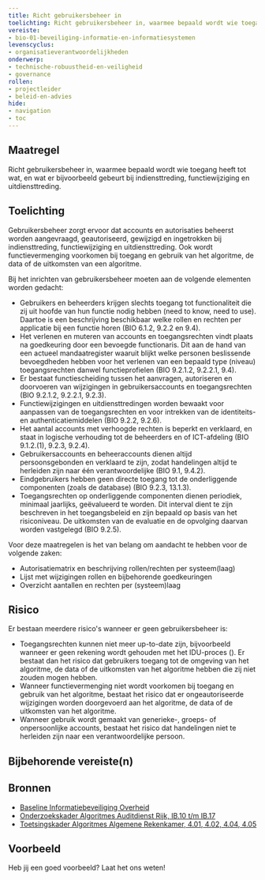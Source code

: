 ```yaml
---
title: Richt gebruikersbeheer in
toelichting: Richt gebruikersbeheer in, waarmee bepaald wordt wie toegang heeft tot wat.
vereiste:
- bio-01-beveiliging-informatie-en-informatiesystemen
levenscyclus:
- organisatieverantwoordelijkheden
onderwerp:
- technische-robuustheid-en-veiligheid
- governance
rollen:
- projectleider
- beleid-en-advies
hide:
- navigation
- toc
---
```


<!-- tags -->

## Maatregel

Richt gebruikersbeheer in, waarmee bepaald wordt wie toegang heeft tot wat, en wat er bijvoorbeeld gebeurt bij indiensttreding, functiewijziging en uitdiensttreding.

## Toelichting

Gebruikersbeheer zorgt ervoor dat accounts en autorisaties beheerst worden aangevraagd, geautoriseerd, gewijzigd en ingetrokken bij indiensttreding, functiewijziging en uitdiensttreding. Ook wordt functievermenging voorkomen bij toegang en gebruik van het algoritme, de data of de uitkomsten van een algoritme.

Bij het inrichten van gebruikersbeheer moeten aan de volgende elementen worden gedacht:

- Gebruikers en beheerders krijgen slechts toegang tot functionaliteit die zij uit hoofde van hun functie nodig hebben (need to know, need to use). Daartoe is een beschrijving beschikbaar welke rollen en rechten per applicatie bij een functie horen (BIO 6.1.2, 9.2.2 en 9.4).
- Het verlenen en muteren van accounts en toegangsrechten vindt plaats na goedkeuring door een bevoegde functionaris. Dit aan de hand van een actueel mandaatregister waaruit blijkt welke personen beslissende bevoegdheden hebben voor het verlenen van een bepaald type (niveau) toegangsrechten danwel functieprofielen (BIO 9.2.1.2, 9.2.2.1, 9.4).
- Er bestaat functiescheiding tussen het aanvragen, autoriseren en doorvoeren van wijzigingen in gebruikersaccounts en toegangsrechten (BIO 9.2.1.2, 9.2.2.1, 9.2.3).
- Functiewijzigingen en uitdiensttredingen worden bewaakt voor aanpassen van de toegangsrechten en voor intrekken van de identiteits- en authenticatiemiddelen (BIO 9.2.2, 9.2.6).
- Het aantal accounts met verhoogde rechten is beperkt en verklaard, en staat in logische verhouding tot de beheerders en of ICT-afdeling (BIO 9.1.2.(1), 9.2.3, 9.2.4).
- Gebruikersaccounts en beheeraccounts dienen altijd persoonsgebonden en verklaard te zijn, zodat handelingen altijd te herleiden zijn naar één verantwoordelijke (BIO 9.1, 9.4.2).
- Eindgebruikers hebben geen directe toegang tot de onderliggende componenten (zoals de database) (BIO 9.2.3, 13.1.3).
- Toegangsrechten op onderliggende componenten dienen periodiek, minimaal jaarlijks, geëvalueerd te worden. Dit interval dient te zijn beschreven in het toegangsbeleid en zijn bepaald op basis van het risiconiveau. De uitkomsten van de evaluatie en de opvolging daarvan worden vastgelegd (BIO 9.2.5).

Voor deze maatregelen is het van belang om aandacht te hebben voor de volgende zaken:

- Autorisatiematrix en beschrijving rollen/rechten per systeem(laag)
- Lijst met wijzigingen rollen en bijbehorende goedkeuringen
- Overzicht aantallen en rechten per (systeem)laag

## Risico
Er bestaan meerdere risico's wanneer er geen gebruikersbeheer is:
- Toegangsrechten kunnen niet meer up-to-date zijn, bijvoorbeeld wanneer er geen rekening wordt gehouden met het IDU-proces (). Er bestaat dan het risico dat gebruikers toegang tot de omgeving van het algoritme, de data of de uitkomsten van het algoritme hebben die zij niet zouden mogen hebben.
- Wanneer functievermenging niet wordt voorkomen bij toegang en gebruik van het algoritme, bestaat het risico dat er ongeautoriseerde wijzigingen worden doorgevoerd aan het algoritme, de data of de uitkomsten van het algoritme.
- Wanneer gebruik wordt gemaakt van generieke-, groeps- of onpersoonlijke accounts, bestaat het risico dat handelingen niet te herleiden zijn naar een verantwoordelijke persoon.


## Bijbehorende vereiste(n)

<!-- list_vereisten_on_maatregelen_page -->

## Bronnen

- [Baseline Informatiebeveiliging Overheid](https://www.digitaleoverheid.nl/overzicht-van-alle-onderwerpen/cybersecurity/bio-en-ensia/baseline-informatiebeveiliging-overheid/)
- [Onderzoekskader Algoritmes Auditdienst Rijk, IB.10 t/m IB.17](https://www.rijksoverheid.nl/documenten/rapporten/2023/07/11/onderzoekskader-algoritmes-adr-2023)
- [Toetsingskader Algoritmes Algemene Rekenkamer, 4.01, 4.02, 4.04, 4.05](https://www.rekenkamer.nl/onderwerpen/algoritmes/documenten/publicaties/2024/05/15/het-toetsingskader-aan-de-slag)

## Voorbeeld

Heb jij een goed voorbeeld? Laat het ons weten!
